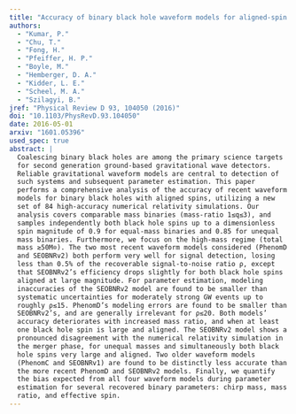 ```yaml
---
title: "Accuracy of binary black hole waveform models for aligned-spin binaries"
authors:
  - "Kumar, P."
  - "Chu, T."
  - "Fong, H."
  - "Pfeiffer, H. P."
  - "Boyle, M."
  - "Hemberger, D. A."
  - "Kidder, L. E."
  - "Scheel, M. A."
  - "Szilagyi, B."
jref: "Physical Review D 93, 104050 (2016)"
doi: "10.1103/PhysRevD.93.104050"
date: 2016-05-01
arxiv: "1601.05396"
used_spec: true
abstract: |
  Coalescing binary black holes are among the primary science targets
  for second generation ground-based gravitational wave detectors.
  Reliable gravitational waveform models are central to detection of
  such systems and subsequent parameter estimation. This paper
  performs a comprehensive analysis of the accuracy of recent waveform
  models for binary black holes with aligned spins, utilizing a new
  set of 84 high-accuracy numerical relativity simulations. Our
  analysis covers comparable mass binaries (mass-ratio 1≤q≤3), and
  samples independently both black hole spins up to a dimensionless
  spin magnitude of 0.9 for equal-mass binaries and 0.85 for unequal
  mass binaries. Furthermore, we focus on the high-mass regime (total
  mass ≳50M⊙). The two most recent waveform models considered (PhenomD
  and SEOBNRv2) both perform very well for signal detection, losing
  less than 0.5% of the recoverable signal-to-noise ratio ρ, except
  that SEOBNRv2’s efficiency drops slightly for both black hole spins
  aligned at large magnitude. For parameter estimation, modeling
  inaccuracies of the SEOBNRv2 model are found to be smaller than
  systematic uncertainties for moderately strong GW events up to
  roughly ρ≲15. PhenomD’s modeling errors are found to be smaller than
  SEOBNRv2’s, and are generally irrelevant for ρ≲20. Both models’
  accuracy deteriorates with increased mass ratio, and when at least
  one black hole spin is large and aligned. The SEOBNRv2 model shows a
  pronounced disagreement with the numerical relativity simulation in
  the merger phase, for unequal masses and simultaneously both black
  hole spins very large and aligned. Two older waveform models
  (PhenomC and SEOBNRv1) are found to be distinctly less accurate than
  the more recent PhenomD and SEOBNRv2 models. Finally, we quantify
  the bias expected from all four waveform models during parameter
  estimation for several recovered binary parameters: chirp mass, mass
  ratio, and effective spin.
---
```

